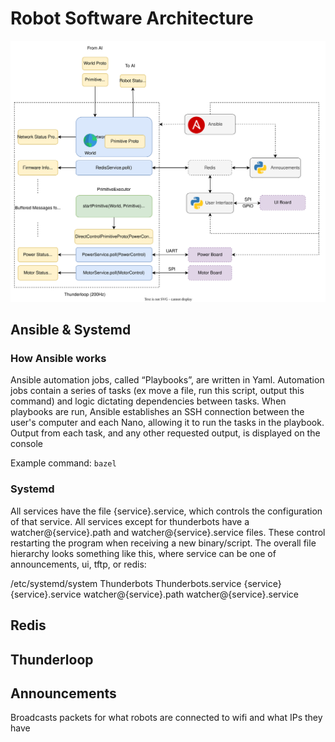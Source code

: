 # Robot Software Architecture

![Robot Software Diagram](images/robot_software_diagram.svg)

## Ansible & Systemd

### How Ansible works

Ansible automation jobs, called “Playbooks”, are written in Yaml. Automation jobs contain a series of tasks (ex move a file, run this script, output this command) and logic dictating dependencies between tasks. When playbooks are run, Ansible establishes an SSH connection between the user's computer and each Nano, allowing it to run the tasks in the playbook. Output from each task, and any other requested output, is displayed on the console 

Example command: `bazel`

### Systemd

All services have the file {service}.service, which controls the configuration of that service. All services except for thunderbots have a watcher@{service}.path and watcher@{service}.service files. These control restarting the program when receiving a new binary/script. The overall file hierarchy looks something like this, where service can be one of announcements, ui, tftp, or redis: 

/etc/systemd/system
Thunderbots
Thunderbots.service
{service}
{service}.service
watcher@{service}.path
watcher@{service}.service


## Redis

## Thunderloop

## Announcements
 
Broadcasts packets for what robots are connected to wifi and what IPs they have